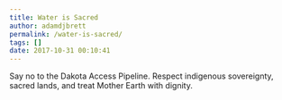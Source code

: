 ```yaml
---
title: Water is Sacred
author: adamdjbrett
permalink: /water-is-sacred/
tags: []
date: 2017-10-31 00:10:41
---
```

Say no to the Dakota Access Pipeline. Respect indigenous sovereignty, sacred lands, and treat Mother Earth with dignity.
